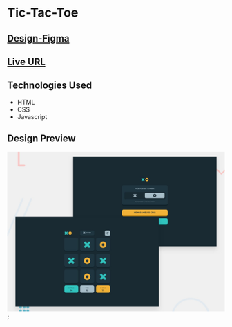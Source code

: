 # Tic-Tac-Toe

## [Design-Figma](https://www.figma.com/file/mfsFOVfgpgaJR3LPWRlP03/tic-tac-toe?type=design&node-id=0-1&t=oRnR00o8GEiq4R0s-0)

## [Live URL](https://tic-tac-toe-snowy-psi.vercel.app)

## Technologies Used

- HTML
- CSS
- Javascript

## Design Preview

![image-1](./preview/preview.jpg);
